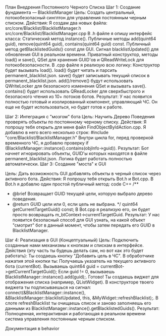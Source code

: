 План Внедрения Постоянного Черного Списка
Шаг 1: Создание фундамента — BlacklistManager
Цель: Создать центральный, потокобезопасный синглтон для управления постоянным черным списком.
Действия:
Я создам два новых файла:
src/core/Blacklist/BlacklistManager.h
src/core/Blacklist/BlacklistManager.cpp
В .h файле я опишу интерфейс класса:
Статический метод instance().
Публичные методы add(quint64 guid), remove(quint64 guid), contains(quint64 guid) const.
Публичный метод getBlacklistedGuids() const для GUI.
Сигнал blacklistUpdated() для обновления GUI в реальном времени.
Приватный конструктор, методы load() и save(), QSet для хранения GUID'ов и QReadWriteLock для потокобезопасности.
В .cpp файле я реализую всю логику:
Конструктор будет вызывать load().
load() будет читать и парсить permanent_blacklist.json.
save() будет записывать текущий список в permanent_blacklist.json.
add()/remove() будут использовать QWriteLocker для безопасного изменения QSet и вызывать save().
contains() будет использовать QReadLocker для сверхбыстрого и безопасного чтения из 10+ потоков ботов.
Результат: У нас появится полностью готовый и изолированный компонент, управляющий ЧС. Он еще не будет использоваться, но будет готов к работе.

Шаг 2: Интеграция с "мозгом" бота
Цель: Научить Дерево Поведения проверять объекты по постоянному черному списку.
Действия:
Я попрошу тебя открыть для меня файл FindObjectByIdAction.cpp.
Я добавлю в него всего несколько строк:
#include "core/Blacklist/BlacklistManager.h"
Внутри цикла for, перед проверкой временного ЧС, я добавлю проверку if (BlacklistManager::instance().contains(objInfo->guid)).
Результат: Бот начнет игнорировать объекты, GUID'ы которых находятся в файле permanent_blacklist.json. Логика будет работать полностью автоматически.
Шаг 3: Создание "моста" к GUI

Цель: Дать возможность GUI добавлять объекты в черный список через активного бота.
Действия:
Я попрошу тебя открыть Bot.h и Bot.cpp.
В Bot.h я добавлю один простой публичный метод:
code
C++
/**
 * @brief Возвращает GUID текущей цели, которую выбрало дерево поведения.
 * @return GUID цели или 0, если цель не выбрана.
 */
quint64 getCurrentTargetGuid() const;
В Bot.cpp я реализую его, он будет просто возвращать m_btContext->currentTargetGuid.
Результат: У нас появится безопасный способ для GUI узнать, на какой объект "смотрит" бот в данный момент, чтобы затем передать его GUID в BlacklistManager.

Шаг 4: Реализация в GUI (Концептуальный)
Цель: Подключить созданные нами механизмы к кнопкам и спискам в интерфейсе.
Действия (эту часть ты будешь делать сам, но вот как это будет работать):
Ты создаешь кнопку "Добавить цель в ЧС".
В обработчике нажатия этой кнопки ты:
Получаешь указатель на текущего активного бота (currentBot).
Вызываешь quint64 guid = currentBot->getCurrentTargetGuid();
Если guid != 0, вызываешь BlacklistManager::instance().add(guid);. Готово!
Ты создаешь виджет для отображения списка (например, QListWidget).
В конструкторе твоего виджета ты подписываешься на сигнал: connect(&BlacklistManager::instance(), &BlacklistManager::blacklistUpdated, this, &MyWidget::refreshBlacklist);.
В слоте refreshBlacklist ты очищаешь список и заново заполняешь его данными из BlacklistManager::instance().getBlacklistedGuids().
Результат: Полноценная, интерактивная и работающая в реальном времени система управления постоянным черным списком.













Документация в behavior